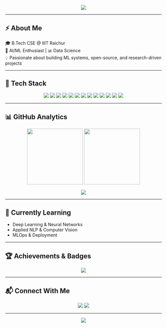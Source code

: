 <!-- Banner -->
<p align="center">
  <img src="https://capsule-render.vercel.app/api?type=waving&color=gradient&height=200&section=header&text=Hi%20👋,%20I'm%20Anand!&fontSize=40&fontAlignY=35&desc=AI/ML%20Enthusiast%20%20&descAlignY=55&descAlign=50" />
</p>

---

## ⚡ About Me  
🎓 B.Tech CSE @ IIIT Raichur  
🤖 AI/ML Enthusiast | 📊 Data Science  
💡 Passionate about building ML systems, open-source, and research-driven projects  

---

## 🚀 Tech Stack  

<p align="center">
  <!-- Languages -->
  <img src="https://img.shields.io/badge/Python-3776AB?style=for-the-badge&logo=python&logoColor=white"/>
  <img src="https://img.shields.io/badge/Java-ED8B00?style=for-the-badge&logo=openjdk&logoColor=white"/>
  <img src="https://img.shields.io/badge/C++-00599C?style=for-the-badge&logo=cplusplus&logoColor=white"/>

  <!-- ML/AI -->
  <img src="https://img.shields.io/badge/TensorFlow-FF6F00?style=for-the-badge&logo=tensorflow&logoColor=white"/>
  <img src="https://img.shields.io/badge/Keras-D00000?style=for-the-badge&logo=keras&logoColor=white"/>
  <img src="https://img.shields.io/badge/PyTorch-EE4C2C?style=for-the-badge&logo=pytorch&logoColor=white"/>
  <img src="https://img.shields.io/badge/ScikitLearn-F7931E?style=for-the-badge&logo=scikitlearn&logoColor=white"/>

  <!-- Data -->
  <img src="https://img.shields.io/badge/NumPy-013243?style=for-the-badge&logo=numpy&logoColor=white"/>
  <img src="https://img.shields.io/badge/Pandas-150458?style=for-the-badge&logo=pandas&logoColor=white"/>
  <img src="https://img.shields.io/badge/Matplotlib-007ACC?style=for-the-badge&logo=plotly&logoColor=white"/>

  <!-- Tools -->
  <img src="https://img.shields.io/badge/Linux-FCC624?style=for-the-badge&logo=linux&logoColor=black"/>
  <img src="https://img.shields.io/badge/Git-F05032?style=for-the-badge&logo=git&logoColor=white"/>
  <img src="https://img.shields.io/badge/Docker-2496ED?style=for-the-badge&logo=docker&logoColor=white"/>
</p>

---

## 📊 GitHub Analytics  

<p align="center">
  <img src="https://github-readme-stats.vercel.app/api?username=anandn1&show_icons=true&theme=radical&hide_border=true&v=1" height="180"/>
<img src="https://github-readme-streak-stats.herokuapp.com/?user=anandn1&theme=radical&hide_border=true&v=1" height="180"/>
</p>

<p align="center">
  <img src="https://github-readme-stats.vercel.app/api/top-langs/?username=anandn1&layout=compact&theme=radical&hide_border=true&v=1"/>
</p>

---

## 🌱 Currently Learning  
- Deep Learning & Neural Networks  
- Applied NLP & Computer Vision  
- MLOps & Deployment  

---

## 🏆 Achievements & Badges  

<p align="center">
  <img src="https://github-profile-trophy.vercel.app/?username=anandn1&theme=radical&no-frame=true&margin-w=10&margin-h=10"/>
</p>

---

## 📬 Connect With Me  

<p align="center">
  <a href="www.linkedin.com/in/n-anand-sr"><img src="https://img.shields.io/badge/LinkedIn-blue?style=for-the-badge&logo=linkedin"/></a>
  <a href="mailto:anandsivaramn@gmail.com"><img src="https://img.shields.io/badge/Email-D14836?style=for-the-badge&logo=gmail&logoColor=white"/></a>
</p>

---

<p align="center">
  <img src="https://capsule-render.vercel.app/api?type=waving&color=gradient&height=100&section=footer"/>
</p>


